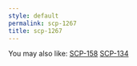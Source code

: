 ```yaml
---
style: default
permalink: scp-1267
title: scp-1267
---
```

You may also like:
[SCP-158](http://scp-wiki.net/scp-158)
[SCP-134](http://scp-wiki.net/scp-134)